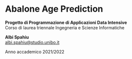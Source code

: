 # Abalone Age Prediction

**Progetto di Programmazione di Applicazioni Data Intensive**  
Corso di laurea triennale Ingegneria e Scienze Informatiche

**Albi Spahiu**  
albi.spahiu@studio.unibo.it

Anno accademico 2021/2022

